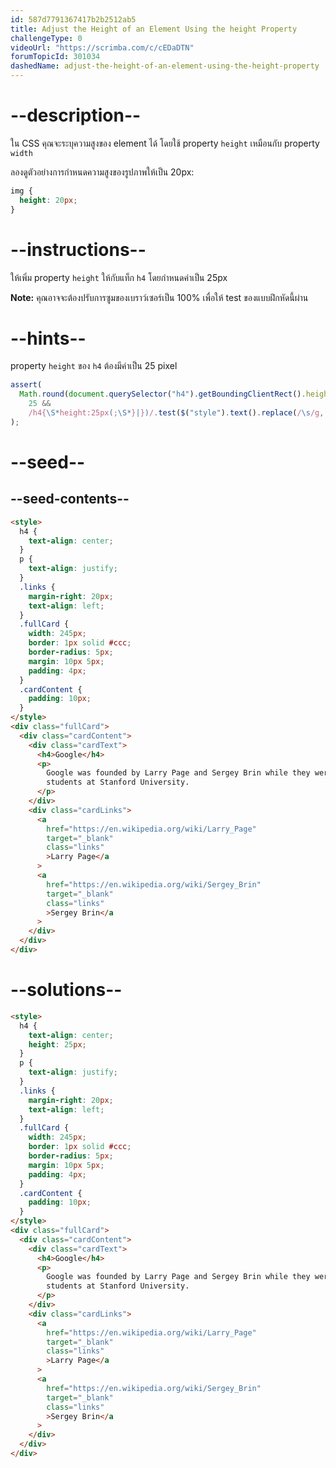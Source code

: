 ```yaml
---
id: 587d7791367417b2b2512ab5
title: Adjust the Height of an Element Using the height Property
challengeType: 0
videoUrl: "https://scrimba.com/c/cEDaDTN"
forumTopicId: 301034
dashedName: adjust-the-height-of-an-element-using-the-height-property
---
```


# --description--

ใน CSS คุณจะระบุความสูงของ element ได้ โดยใช้ property `height` เหมือนกับ property `width`

ลองดูตัวอย่างการกำหนดความสูงของรูปภาพให้เป็น 20px:

```css
img {
  height: 20px;
}
```

# --instructions--

ให้เพิ่ม property `height` ให้กับแท็ก `h4` โดยกำหนดค่าเป็น 25px

**Note:** คุณอาจจะต้องปรับการซูมของเบราว์เซอร์เป็น 100% เพื่อให้ test ของแบบฝึกหัดนี้ผ่าน

# --hints--

property `height` ของ `h4` ต้องมีค่าเป็น 25 pixel

```js
assert(
  Math.round(document.querySelector("h4").getBoundingClientRect().height) ===
    25 &&
    /h4{\S*height:25px(;\S*}|})/.test($("style").text().replace(/\s/g, ""))
);
```

# --seed--

## --seed-contents--

```html
<style>
  h4 {
    text-align: center;
  }
  p {
    text-align: justify;
  }
  .links {
    margin-right: 20px;
    text-align: left;
  }
  .fullCard {
    width: 245px;
    border: 1px solid #ccc;
    border-radius: 5px;
    margin: 10px 5px;
    padding: 4px;
  }
  .cardContent {
    padding: 10px;
  }
</style>
<div class="fullCard">
  <div class="cardContent">
    <div class="cardText">
      <h4>Google</h4>
      <p>
        Google was founded by Larry Page and Sergey Brin while they were Ph.D.
        students at Stanford University.
      </p>
    </div>
    <div class="cardLinks">
      <a
        href="https://en.wikipedia.org/wiki/Larry_Page"
        target="_blank"
        class="links"
        >Larry Page</a
      >
      <a
        href="https://en.wikipedia.org/wiki/Sergey_Brin"
        target="_blank"
        class="links"
        >Sergey Brin</a
      >
    </div>
  </div>
</div>
```

# --solutions--

```html
<style>
  h4 {
    text-align: center;
    height: 25px;
  }
  p {
    text-align: justify;
  }
  .links {
    margin-right: 20px;
    text-align: left;
  }
  .fullCard {
    width: 245px;
    border: 1px solid #ccc;
    border-radius: 5px;
    margin: 10px 5px;
    padding: 4px;
  }
  .cardContent {
    padding: 10px;
  }
</style>
<div class="fullCard">
  <div class="cardContent">
    <div class="cardText">
      <h4>Google</h4>
      <p>
        Google was founded by Larry Page and Sergey Brin while they were Ph.D.
        students at Stanford University.
      </p>
    </div>
    <div class="cardLinks">
      <a
        href="https://en.wikipedia.org/wiki/Larry_Page"
        target="_blank"
        class="links"
        >Larry Page</a
      >
      <a
        href="https://en.wikipedia.org/wiki/Sergey_Brin"
        target="_blank"
        class="links"
        >Sergey Brin</a
      >
    </div>
  </div>
</div>
```
